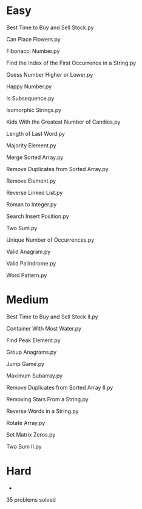 # Easy
Best Time to Buy and Sell Stock.py

Can Place Flowers.py

Fibonacci Number.py

Find the Index of the First Occurrence in a String.py

Guess Number Higher or Lower.py

Happy Number.py

Is Subsequence.py

Isomorphic Strings.py

Kids With the Greatest Number of Candies.py

Length of Last Word.py

Majority Element.py

Merge Sorted Array.py

Remove Duplicates from Sorted Array.py

Remove Element.py

Reverse Linked List.py

Roman to Integer.py

Search Insert Position.py

Two Sum.py

Unique Number of Occurrences.py

Valid Anagram.py

Valid Palindrome.py

Word Pattern.py


# Medium
Best Time to Buy and Sell Stock II.py

Container With Most Water.py

Find Peak Element.py

Group Anagrams.py

Jump Game.py

Maximum Subarray.py

Remove Duplicates from Sorted Array II.py

Removing Stars From a String.py

Reverse Words in a String.py

Rotate Array.py

Set Matrix Zeros.py

Two Sum II.py


# Hard
*


35 problems solved

